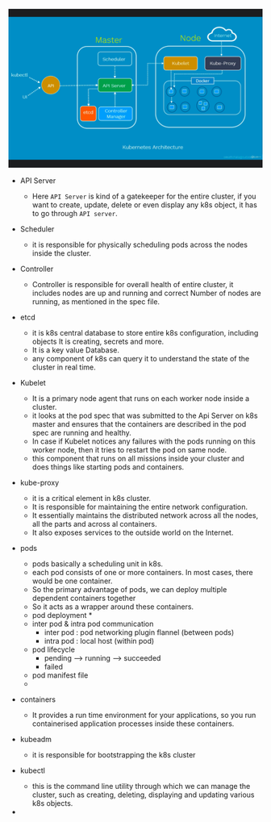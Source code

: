 ![](./png/1.png)
* API Server 
  * Here `API Server` is kind of a gatekeeper for the entire cluster, if you want to create, update, delete or
  even display any k8s object, it has to go through `API server`.

* Scheduler
  * it is responsible for physically scheduling pods across the nodes inside the cluster.

* Controller
  * Controller is responsible for overall health of entire cluster, it includes nodes are up and running and correct Number of nodes are running, as mentioned in the spec file.

* etcd
  * it is k8s central database to store entire k8s configuration, including objects It is creating, secrets and more. 
  * It is a key value Database. 
  * any component of  k8s can query it to understand the state of the cluster in real time. 

* Kubelet
  * It is a primary node agent that runs on each worker node inside a cluster.
  * it looks at the pod spec that was submitted to the Api Server on k8s master and ensures that the containers are described in the pod spec are running and healthy.
  * In case if Kubelet notices any failures with the pods running on this worker node, then it tries to restart the pod on same node.
  * this component that runs on all missions inside your cluster and does things like starting pods and containers.
* kube-proxy
  * it is a critical element in k8s cluster. 
  * It is responsible for maintaining the entire network configuration. 
  * It essentially maintains the distributed network across all the nodes, all the parts and across al containers. 
  * It also exposes services to the outside world on the Internet.

* pods 
  * pods basically a scheduling unit in k8s. 
  * each pod consists of one or more containers. In most cases, there would be one container. 
  * So the primary advantage of pods, we can deploy multiple dependent containers together 
  * So it acts as a wrapper around these containers.
  * pod deployment
    *
  * inter pod & intra pod communication
    * inter pod : pod networking plugin flannel (between pods)
    * intra pod : local host (within pod)
  * pod lifecycle
    * pending --> running --> succeeded
    * failed
  * pod manifest file
  *

* containers
  * It provides a run time environment for your applications, so you run containerised application processes inside these containers.

* kubeadm
  * it is responsible for bootstrapping the k8s cluster

* kubectl
  * this is the command line utility through which we can manage the cluster, such as creating, deleting, displaying and updating various k8s objects.

* 